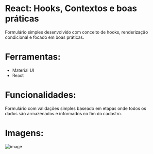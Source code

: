 # React: Hooks, Contextos e boas práticas
Formulário simples desenvolvido com conceito de hooks, renderização condicional e focado em boas práticas.

# Ferramentas:
- Material UI
- React

# Funcionalidades:
Formulário com validações simples baseado em etapas onde todos os dados são armazenados e informados no fim do cadastro.

# Imagens:
![image](https://user-images.githubusercontent.com/37859294/148266840-47143b41-0626-48cb-a98e-8e88df2bf116.png)
